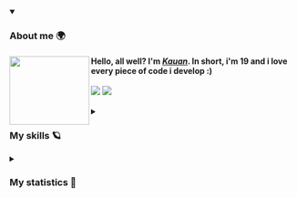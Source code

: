 <div>
  <details open>
    <img src="https://media.tenor.com/i9Jb7TEwVqkAAAAi/hunter-x-hunter-hxh.gif" width='140px' height='120px' align='left'/>  
    <summary><h3>About me 🌍</h3></summary>
    <h4>Hello, all well? I'm <a href="https://github.com/4kauanmota" target="_blank"><i>Kauan</i></a>. In short, i'm 19 and i love every piece of code i develop :)  </h4>
    <a href="https://www.linkedin.com/in/4kauanmota/" target="_blank"><img src="https://img.shields.io/badge/LinkedIn-0077B5?style=for-the-badge&logo=linkedin&logoColor=whit" target="_blank"></a>
    <a href="mailto:4kauanmota@gmail.com"><img src="https://img.shields.io/badge/-Gmail-%23333?style=for-the-badge&logo=gmail&logoColor=white" target="_blank"></a>
  </details>
</div>

<br>

<div>
  <details>
    <img src="https://i.postimg.cc/2yJZXjD6/200w-unscreen.gif" width='140px' height='170px' align='left'/>  
    <summary><h3>My skills 🪐</h3></summary>
      <div>
        <h4>Applications</h4>
        
  ![CSHARP](https://img.shields.io/badge/-C_Sharp-fff?style=flat&logo=CSHARP&logoColor=9E559A)
        ![DOTNETCORE](https://img.shields.io/badge/-.NET-fff?style=flat&logo=DOTNET&logoColor=9E559A)
        ![REACT](https://img.shields.io/badge/-React-fff?style=flat&logo=REACT&logoColor=1e90ff)
        ![REACT NATIVE](https://img.shields.io/badge/-React_Native-fff?style=flat&logo=REACT&logoColor=1e90ff)
        ![TYPESCRIPT](https://img.shields.io/badge/Typescript-fff?style=flat&logo=TYPESCRIPT)
        ![NODE.JS](https://img.shields.io/badge/Node.js-fff?style=flat&logo=NODE.JS)
        ![JAVASCRIPT](https://img.shields.io/badge/-Javascript-fff?style=flat&logo=JAVASCRIPT)
        ![WEBASSEMBLY](https://img.shields.io/badge/-WebAssembly-fff?style=flat&logo=WEBASSEMBLY)
        ![HTML5](https://img.shields.io/badge/-HTML-fff?style=flat&logo=HTML5)
        ![CSS](https://img.shields.io/badge/-CSS-fff?style=flat&logo=CSS3&logoColor=1572B6)
        ![SASS](https://img.shields.io/badge/-Sass-fff?style=flat&logo=SASS)
      </div>
      <div>
        <h4>Data</h4>
        ![MYSQL](https://img.shields.io/badge/-MySQL-fff?style=flat&logo=MYSQL)
        ![SQLWORKBENCH](https://img.shields.io/badge/-MySQL_Workbench-fff?style=flat&logo=MYSQL)
        ![SQLITE](https://img.shields.io/badge/-Sqlite-fff?style=flat&logo=SQLITE&logoColor=000)
        ![FIREBASE](https://img.shields.io/badge/-Firebase-fff?style=flat&logo=FIREBASE)
      </div>
      <div>
        <h4>DevOps</h4>
        ![Git](https://img.shields.io/badge/-Git-fff?style=flat&logo=GIT&logoColor=FF6C37)
        ![GitHub](https://img.shields.io/badge/-GitHub-fff?style=flat&logo=GITHUB&logoColor=000)
        ![Docker](https://img.shields.io/badge/-Docker-fff?style=flat&logo=DOCKER)
        ![AWS](https://img.shields.io/badge/-AWS-fff?style=flat&logo=AMAZONAWS&logoColor=FF6C37)
      </div>
      <div>
        <h4>Tools</h4>
        ![Visual Studio Code](https://img.shields.io/badge/-Visual%20Studio%20Code-fff?style=flat&logo=visual-studio-code&logoColor=007ACC)
        ![VISUAL STUDIO](https://img.shields.io/badge/-Visual%20Studio-fff?style=flat&logo=visual-studio&logoColor=9E559A)
        ![FIGMA](https://img.shields.io/badge/-Figma-fff?style=flat&logo=FIGMA)
        ![TRELLO](https://img.shields.io/badge/-Trello-fff?style=flat&logo=TRELLO&logoColor=007ACC)
        ![POSTMAN](https://img.shields.io/badge/-Postman-fff?style=flat&logo=POSTMAN)
      </div>
  </details>
</div>

<div>
  <details>
    <img src="https://media.tenor.com/rsxJO9Lif5oAAAAi/alluka-hxh.gif" width='140px' height='120px' align='left'/> 
    <br><br><br><br>
    <summary><h3>My statistics 🌈</h3></summary>

<!--START_SECTION:waka-->
![Code Time](http://img.shields.io/badge/Code%20Time-14%20hrs%2034%20mins-blue)

![Lines of code](https://img.shields.io/badge/From%20Hello%20World%20I%27ve%20Written-352.5%20thousand%20lines%20of%20code-blue)

**I'm an Early 🐤** 

```text
🌞 Morning                65 commits          ███░░░░░░░░░░░░░░░░░░░░░░   12.08 % 
🌆 Daytime                235 commits         ███████████░░░░░░░░░░░░░░   43.68 % 
🌃 Evening                130 commits         ██████░░░░░░░░░░░░░░░░░░░   24.16 % 
🌙 Night                  108 commits         █████░░░░░░░░░░░░░░░░░░░░   20.07 % 
```
📅 **I'm Most Productive on Friday** 

```text
Monday                   56 commits          ███░░░░░░░░░░░░░░░░░░░░░░   10.41 % 
Tuesday                  56 commits          ███░░░░░░░░░░░░░░░░░░░░░░   10.41 % 
Wednesday                87 commits          ████░░░░░░░░░░░░░░░░░░░░░   16.17 % 
Thursday                 71 commits          ███░░░░░░░░░░░░░░░░░░░░░░   13.20 % 
Friday                   164 commits         ████████░░░░░░░░░░░░░░░░░   30.48 % 
Saturday                 67 commits          ███░░░░░░░░░░░░░░░░░░░░░░   12.45 % 
Sunday                   37 commits          ██░░░░░░░░░░░░░░░░░░░░░░░   06.88 % 
```


📊 **This Week I Spent My Time On** 

```text
💬 Programming Languages: 
TypeScript               5 hrs 17 mins       ████████████░░░░░░░░░░░░░   49.10 % 
JavaScript               4 hrs 28 mins       ██████████░░░░░░░░░░░░░░░   41.41 % 
JSON                     32 mins             █░░░░░░░░░░░░░░░░░░░░░░░░   05.00 % 
TSConfig                 15 mins             █░░░░░░░░░░░░░░░░░░░░░░░░   02.39 % 
HTML                     10 mins             ░░░░░░░░░░░░░░░░░░░░░░░░░   01.65 % 

🔥 Editors: 
VS Code                  10 hrs 47 mins      █████████████████████████   100.00 % 

💻 Operating System: 
Windows                  10 hrs 47 mins      █████████████████████████   100.00 % 
```

**I Mostly Code in JavaScript** 

```text
JavaScript               20 repos            ██████████░░░░░░░░░░░░░░░   40.82 % 
PHP                      9 repos             █████░░░░░░░░░░░░░░░░░░░░   18.37 % 
CSS                      3 repos             ██░░░░░░░░░░░░░░░░░░░░░░░   06.12 % 
C#                       2 repos             █░░░░░░░░░░░░░░░░░░░░░░░░   04.08 % 
TypeScript               2 repos             █░░░░░░░░░░░░░░░░░░░░░░░░   04.08 % 
```




<!--END_SECTION:waka-->
  _Check out [my wakatime profile](https://wakatime.com/@4kauanmota) to see more stats_
  </details>

</div>
